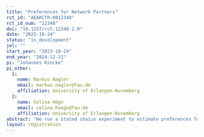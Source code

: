 ```yaml
---
title: "Preferences for Network Partners"
rct_id: "AEARCTR-0012348"
rct_id_num: "12348"
doi: "10.1257/rct.12348-1.0"
date: "2023-10-24"
status: "in_development"
jel: ""
start_year: "2023-10-24"
end_year: "2024-12-31"
pi: "Johannes Rincke"
pi_other:
  1:
    name: Markus Nagler
    email: markus.nagler@fau.de
    affiliation: University of Erlangen-Nuremberg
  2:
    name: Celina Högn
    email: celina.hoegn@fau.de
    affiliation: University of Erlangen-Nuremberg
abstract: "We run a stated choice experiment to estimate preferences for network members among university freshmen. In the experiment, newly enrolled students at a large German university state for a number of ficticious profiles of fellow students whether or not they consider subjects with the respective profiles as potential network partners. Using this data, we plan to estimate to what extent homophily shapes network preferences."
layout: registration
---
```


